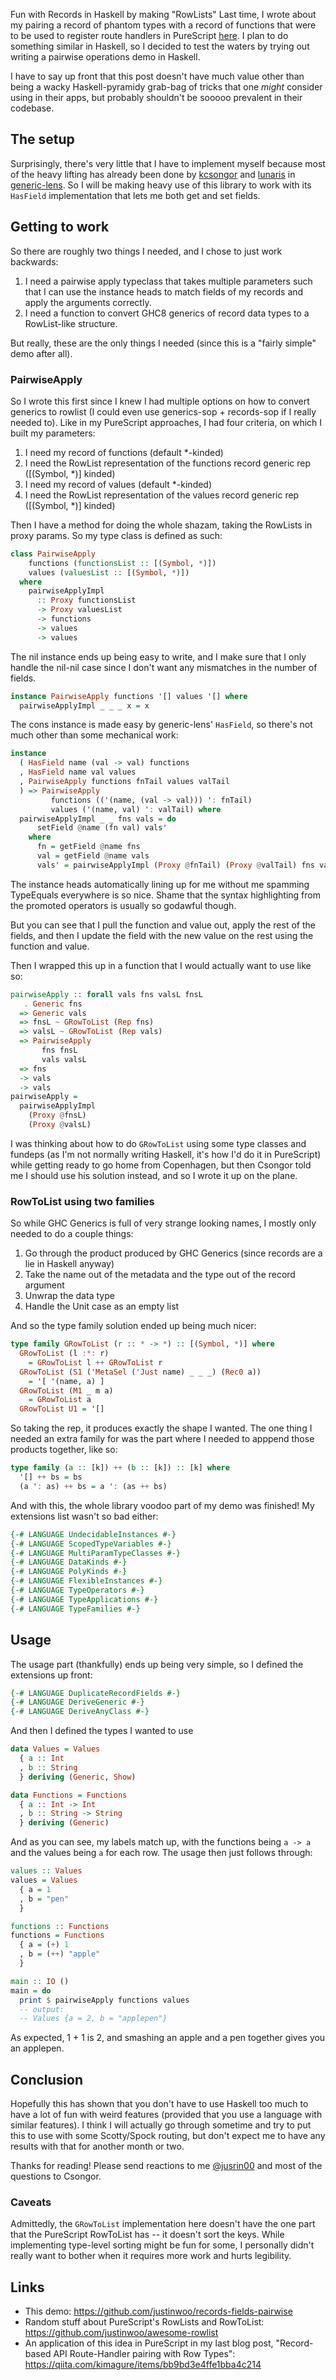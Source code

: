 Fun with Records in Haskell by making "RowLists"
Last time, I wrote about my pairing a record of phantom types with a record of functions that were to be used to register route handlers in PureScript [here](https://qiita.com/kimagure/items/bb9bd3e4ffe1bba4c214). I plan to do something similar in Haskell, so I decided to test the waters by trying out writing a pairwise operations demo in Haskell.

I have to say up front that this post doesn't have much value other than being a wacky Haskell-pyramidy grab-bag of tricks that one *might* consider using in their apps, but probably shouldn't be sooooo prevalent in their codebase.

## The setup

Surprisingly, there's very little that I have to implement myself because most of the heavy lifting has already been done by [kcsongor](https://github.com/kcsongor) and [lunaris](https://github.com/lunaris) in [generic-lens](https://github.com/kcsongor/generic-lens). So I will be making heavy use of this library to work with its `HasField` implementation that lets me both get and set fields.

## Getting to work

So there are roughly two things I needed, and I chose to just work backwards:

1. I need a pairwise apply typeclass that takes multiple parameters such that I can use the instance heads to match fields of my records and apply the arguments correctly.
2. I need a function to convert GHC8 generics of record data types to a RowList-like structure.

But really, these are the only things I needed (since this is a "fairly simple" demo after all).

### PairwiseApply

So I wrote this first since I knew I had multiple options on how to convert generics to rowlist (I could even use generics-sop + records-sop if I really needed to). Like in my PureScript approaches, I had four criteria, on which I built my parameters:

1. I need my record of functions (default *-kinded)
2. I need the RowList representation of the functions record generic rep ([(Symbol, *)] kinded)
3. I need my record of values (default *-kinded)
4. I need the RowList representation of the values record generic rep  ([(Symbol, *)] kinded)

Then I have a method for doing the whole shazam, taking the RowLists in proxy params. So my type class is defined as such:

```hs
class PairwiseApply
    functions (functionsList :: [(Symbol, *)])
    values (valuesList :: [(Symbol, *)])
  where
    pairwiseApplyImpl
      :: Proxy functionsList
      -> Proxy valuesList
      -> functions
      -> values
      -> values
```

The nil instance ends up being easy to write, and I make sure that I only handle the nil-nil case since I don't want any mismatches in the number of fields.

```hs
instance PairwiseApply functions '[] values '[] where
  pairwiseApplyImpl _ _ _ x = x
```

The cons instance is made easy by generic-lens' `HasField`, so there's not much other than some mechanical work:

```hs
instance
  ( HasField name (val -> val) functions
  , HasField name val values
  , PairwiseApply functions fnTail values valTail
  ) => PairwiseApply
         functions (('(name, (val -> val))) ': fnTail)
         values ('(name, val) ': valTail) where
  pairwiseApplyImpl _ _ fns vals = do
      setField @name (fn val) vals'
    where
      fn = getField @name fns
      val = getField @name vals
      vals' = pairwiseApplyImpl (Proxy @fnTail) (Proxy @valTail) fns vals
```

The instance heads automatically lining up for me without me spamming TypeEquals everywhere is so nice. Shame that the syntax highlighting from the promoted operators is usually so godawful though.

But you can see that I pull the function and value out, apply the rest of the fields, and then I update the field with the new value on the rest using the function and value.

Then I wrapped this up in a function that I would actually want to use like so:

```hs
pairwiseApply :: forall vals fns valsL fnsL
   . Generic fns
  => Generic vals
  => fnsL ~ GRowToList (Rep fns)
  => valsL ~ GRowToList (Rep vals)
  => PairwiseApply
       fns fnsL
       vals valsL
  => fns
  -> vals
  -> vals
pairwiseApply =
  pairwiseApplyImpl
    (Proxy @fnsL)
    (Proxy @valsL)
```

I was thinking about how to do `GRowToList` using some type classes and fundeps (as I'm not normally writing Haskell, it's how I'd do it in PureScript) while getting ready to go home from Copenhagen, but then Csongor told me I should use his solution instead, and so I wrote it up on the plane.

### RowToList using two families

So while GHC Generics is full of very strange looking names, I mostly only needed to do a couple things:

1. Go through the product produced by GHC Generics (since records are a lie in Haskell anyway)
2. Take the name out of the metadata and the type out of the record argument
3. Unwrap the data type
4. Handle the Unit case as an empty list

And so the type family solution ended up being much nicer:

```hs
type family GRowToList (r :: * -> *) :: [(Symbol, *)] where
  GRowToList (l :*: r)
    = GRowToList l ++ GRowToList r
  GRowToList (S1 ('MetaSel ('Just name) _ _ _) (Rec0 a))
    = '[ '(name, a) ]
  GRowToList (M1 _ m a)
    = GRowToList a
  GRowToList U1 = '[]
```

So taking the rep, it produces exactly the shape I wanted. The one thing I needed an extra family for was the part where I needed to apppend those products together, like so:

```hs
type family (a :: [k]) ++ (b :: [k]) :: [k] where
  '[] ++ bs = bs
  (a ': as) ++ bs = a ': (as ++ bs)
```

And with this, the whole library voodoo part of my demo was finished! My extensions list wasn't so bad either:

```hs
{-# LANGUAGE UndecidableInstances #-}
{-# LANGUAGE ScopedTypeVariables #-}
{-# LANGUAGE MultiParamTypeClasses #-}
{-# LANGUAGE DataKinds #-}
{-# LANGUAGE PolyKinds #-}
{-# LANGUAGE FlexibleInstances #-}
{-# LANGUAGE TypeOperators #-}
{-# LANGUAGE TypeApplications #-}
{-# LANGUAGE TypeFamilies #-}
```

## Usage

The usage part (thankfully) ends up being very simple, so I defined the extensions up front:

```hs
{-# LANGUAGE DuplicateRecordFields #-}
{-# LANGUAGE DeriveGeneric #-}
{-# LANGUAGE DeriveAnyClass #-}
```

And then I defined the types I wanted to use

```hs
data Values = Values
  { a :: Int
  , b :: String
  } deriving (Generic, Show)

data Functions = Functions
  { a :: Int -> Int
  , b :: String -> String
  } deriving (Generic)
```

And as you can see, my labels match up, with the functions being `a -> a` and the values being `a` for each row. The usage then just follows through:

```hs
values :: Values
values = Values
  { a = 1
  , b = "pen"
  }

functions :: Functions
functions = Functions
  { a = (+) 1
  , b = (++) "apple"
  }

main :: IO ()
main = do
  print $ pairwiseApply functions values
  -- output:
  -- Values {a = 2, b = "applepen"}
```

As expected, 1 + 1 is 2, and smashing an apple and a pen together gives you an applepen.

## Conclusion

Hopefully this has shown that you don't have to use Haskell too much to have a lot of fun with weird features (provided that you use a language with similar features). I think I will actually go through sometime and try to put this to use with some Scotty/Spock routing, but don't expect me to have any results with that for another month or two.

Thanks for reading! Please send reactions to me [@jusrin00](https://twitter.com/jusrin00) and most of the questions to Csongor.

### Caveats

Admittedly, the `GRowToList` implementation here doesn't have the one part that the PureScript RowToList has -- it doesn't sort the keys. While implementing type-level sorting might be fun for some, I personally didn't really want to bother when it requires more work and hurts legibility.

## Links

* This demo: https://github.com/justinwoo/records-fields-pairwise
* Random stuff about PureScript's RowLists and RowToList: https://github.com/justinwoo/awesome-rowlist
* An application of this idea in PureScript in my last blog post, "Record-based API Route-Handler pairing with Row Types": https://qiita.com/kimagure/items/bb9bd3e4ffe1bba4c214
